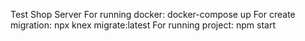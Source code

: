 Test Shop Server
For running docker: docker-compose up
For create migration: npx knex migrate:latest
For running project: npm start

